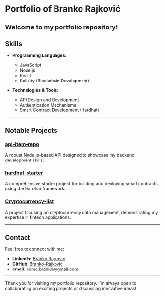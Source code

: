 # Portfolio of Branko Rajković

## Welcome to my portfolio repository!

## Skills

- **Programming Languages:**

  - JavaScript
  - Node.js
  - React
  - Solidity (Blockchain Development)

- **Technologies & Tools:**
  - API Design and Development
  - Authentication Mechanisms
  - Smart Contract Development (Hardhat)

---

## Notable Projects

### [api-item-repo](https://github.com/Branko-Rajkovic/api-item-repo)

A robust Node.js-based API designed to showcase my backend development skills.

### [hardhat-starter](https://github.com/Branko-Rajkovic/hardhat-starter)

A comprehensive starter project for building and deploying smart contracts using the Hardhat framework.

### [Cryptocurrency-list](https://github.com/Branko-Rajkovic/Cryptocurrency-list)

A project focusing on cryptocurrency data management, demonstrating my expertise in fintech applications.

---

## Contact

Feel free to connect with me:

- **LinkedIn:** [Branko Rajković](https://www.linkedin.com/in/branko-rajkovic-755804153)
- **GitHub:** [Branko-Rajkovic](https://github.com/Branko-Rajkovic)
- **email:** home.branko@gmail.com

---

Thank you for visiting my portfolio repository. I’m always open to collaborating on exciting projects or discussing innovative ideas!
